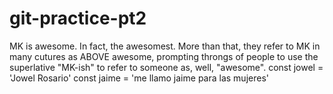 # git-practice-pt2

MK is awesome. In fact, the awesomest. More than that, they refer to MK in many cutures as ABOVE awesome, prompting throngs of people to use the superlative "MK-ish" to refer to someone as, well, "awesome". 
const jowel = 'Jowel Rosario'
const jaime = 'me llamo jaime para las mujeres'

